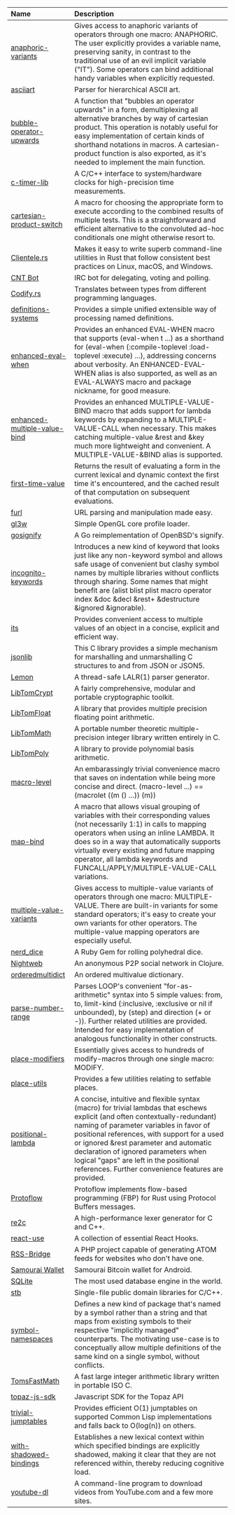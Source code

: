 | Name | Description |
| :--- | :---------- |
| [anaphoric-variants](https://www.hexstreamsoft.com/libraries/anaphoric-variants/) | Gives access to anaphoric variants of operators through one macro: ANAPHORIC. The user explicitly provides a variable name, preserving sanity, in contrast to the traditional use of an evil implicit variable ("IT"). Some operators can bind additional handy variables when explicitly requested. |
| [asciiart](https://github.com/frankbraun/asciiart) | Parser for hierarchical ASCII art. |
| [bubble-operator-upwards](https://www.hexstreamsoft.com/libraries/bubble-operator-upwards/) | A function that "bubbles an operator upwards" in a form, demultiplexing all alternative branches by way of cartesian product. This operation is notably useful for easy implementation of certain kinds of shorthand notations in macros. A cartesian-product function is also exported, as it's needed to implement the main function. |
| [c-timer-lib](https://github.com/HighPerLab/c-timer-lib) | A C/C++ interface to system/hardware clocks for high-precision time measurements. |
| [cartesian-product-switch](https://www.hexstreamsoft.com/libraries/cartesian-product-switch/) | A macro for choosing the appropriate form to execute according to the combined results of multiple tests. This is a straightforward and efficient alternative to the convoluted ad-hoc conditionals one might otherwise resort to. |
| [Clientele.rs](https://crates.io/crates/clientele) | Makes it easy to write superb command-line utilities in Rust that follow consistent best practices on Linux, macOS, and Windows. |
| [CNT Bot](http://cntbot.org/) | IRC bot for delegating, voting and polling. |
| [Codify.rs](https://crates.io/crates/codify) | Translates between types from different programming languages. |
| [definitions-systems](https://www.hexstreamsoft.com/libraries/definitions-systems/) | Provides a simple unified extensible way of processing named definitions. |
| [enhanced-eval-when](https://www.hexstreamsoft.com/libraries/enhanced-eval-when/) | Provides an enhanced EVAL-WHEN macro that supports (eval-when t ...) as a shorthand for (eval-when (:compile-toplevel :load-toplevel :execute) ...), addressing concerns about verbosity. An ENHANCED-EVAL-WHEN alias is also supported, as well as an EVAL-ALWAYS macro and package nickname, for good measure. |
| [enhanced-multiple-value-bind](https://www.hexstreamsoft.com/libraries/enhanced-multiple-value-bind/) | Provides an enhanced MULTIPLE-VALUE-BIND macro that adds support for lambda keywords by expanding to a MULTIPLE-VALUE-CALL when necessary. This makes catching multiple-value &rest and &key much more lightweight and convenient. A MULTIPLE-VALUE-&BIND alias is supported. |
| [first-time-value](https://www.hexstreamsoft.com/libraries/first-time-value/) | Returns the result of evaluating a form in the current lexical and dynamic context the first time it's encountered, and the cached result of that computation on subsequent evaluations. |
| [furl](https://github.com/gruns/furl) | URL parsing and manipulation made easy. |
| [gl3w](https://github.com/skaslev/gl3w) | Simple OpenGL core profile loader. |
| [gosignify](https://github.com/frankbraun/gosignify) | A Go reimplementation of OpenBSD's signify. |
| [incognito-keywords](https://www.hexstreamsoft.com/libraries/incognito-keywords/) | Introduces a new kind of keyword that looks just like any non-keyword symbol and allows safe usage of convenient but clashy symbol names by multiple libraries without conflicts through sharing. Some names that might benefit are (alist blist plist macro operator index &doc &decl &rest+ &destructure &ignored &ignorable). |
| [its](https://www.hexstreamsoft.com/libraries/its/) | Provides convenient access to multiple values of an object in a concise, explicit and efficient way. |
| [jsonlib](https://github.com/WaterJuice/JsonLib) | This C library provides a simple mechanism for marshalling and unmarshalling C structures to and from JSON or JSON5. |
| [Lemon](http://www.hwaci.com/sw/lemon/) | A thread-safe LALR(1) parser generator. |
| [LibTomCrypt](https://www.libtom.net/LibTomCrypt/) | A fairly comprehensive, modular and portable cryptographic toolkit. |
| [LibTomFloat](https://www.libtom.net/LibTomFloat/) | A library that provides multiple precision floating point arithmetic. |
| [LibTomMath](https://www.libtom.net/LibTomMath/) | A portable number theoretic multiple-precision integer library written entirely in C. |
| [LibTomPoly](https://www.libtom.net/LibTomPoly/) | A library to provide polynomial basis arithmetic. |
| [macro-level](https://www.hexstreamsoft.com/libraries/macro-level/) | An embarassingly trivial convenience macro that saves on indentation while being more concise and direct. (macro-level ...) == (macrolet ((m () ...)) (m)) |
| [map-bind](https://www.hexstreamsoft.com/libraries/map-bind/) | A macro that allows visual grouping of variables with their corresponding values (not necessarily 1:1) in calls to mapping operators when using an inline LAMBDA. It does so in a way that automatically supports virtually every existing and future mapping operator, all lambda keywords and FUNCALL/APPLY/MULTIPLE-VALUE-CALL variations. |
| [multiple-value-variants](https://www.hexstreamsoft.com/libraries/multiple-value-variants/) | Gives access to multiple-value variants of operators through one macro: MULTIPLE-VALUE. There are built-in variants for some standard operators; it's easy to create your own variants for other operators. The multiple-value mapping operators are especially useful. |
| [nerd_dice](https://github.com/statelesscode/nerd_dice) | A Ruby Gem for rolling polyhedral dice. |
| [Nightweb](https://sekao.net/nightweb/) | An anonymous P2P social network in Clojure. |
| [orderedmultidict](https://github.com/gruns/orderedmultidict) | An ordered multivalue dictionary. |
| [parse-number-range](https://www.hexstreamsoft.com/libraries/parse-number-range/) | Parses LOOP's convenient "for-as-arithmetic" syntax into 5 simple values: from, to, limit-kind (:inclusive, :exclusive or nil if unbounded), by (step) and direction (+ or -)). Further related utilities are provided. Intended for easy implementation of analogous functionality in other constructs. |
| [place-modifiers](https://www.hexstreamsoft.com/libraries/place-modifiers/) | Essentially gives access to hundreds of modify-macros through one single macro: MODIFY. |
| [place-utils](https://www.hexstreamsoft.com/libraries/place-utils/) | Provides a few utilities relating to setfable places. |
| [positional-lambda](https://www.hexstreamsoft.com/libraries/positional-lambda/) | A concise, intuitive and flexible syntax (macro) for trivial lambdas that eschews explicit (and often contextually-redundant) naming of parameter variables in favor of positional references, with support for a used or ignored &rest parameter and automatic declaration of ignored parameters when logical "gaps" are left in the positional references. Further convenience features are provided. |
| [Protoflow](https://protoflow.rs) | Protoflow implements flow-based programming (FBP) for Rust using Protocol Buffers messages. |
| [re2c](http://re2c.org/) | A high-performance lexer generator for C and C++. |
| [react-use](https://streamich.github.io/react-use/) | A collection of essential React Hooks. |
| [RSS-Bridge](https://github.com/RSS-Bridge) | A PHP project capable of generating ATOM feeds for websites who don't have one. |
| [Samourai Wallet](https://github.com/Samourai-Wallet) | Samourai Bitcoin wallet for Android. |
| [SQLite](https://sqlite.org) | The most used database engine in the world. |
| [stb](https://github.com/nothings/stb) | Single-file public domain libraries for C/C++. |
| [symbol-namespaces](https://www.hexstreamsoft.com/libraries/symbol-namespaces/) | Defines a new kind of package that's named by a symbol rather than a string and that maps from existing symbols to their respective "implicitly managed" counterparts. The motivating use-case is to conceptually allow multiple definitions of the same kind on a single symbol, without conflicts. |
| [TomsFastMath](https://www.libtom.net/TomsFastMath/) | A fast large integer arithmetic library written in portable ISO C. |
| [topaz-js-sdk](https://topaz.io) | Javascript SDK for the Topaz API |
| [trivial-jumptables](https://www.hexstreamsoft.com/libraries/trivial-jumptables/) | Provides efficient O(1) jumptables on supported Common Lisp implementations and falls back to O(log(n)) on others. |
| [with-shadowed-bindings](https://www.hexstreamsoft.com/libraries/with-shadowed-bindings/) | Establishes a new lexical context within which specified bindings are explicitly shadowed, making it clear that they are not referenced within, thereby reducing cognitive load. |
| [youtube-dl](https://rg3.github.io/youtube-dl/) | A command-line program to download videos from YouTube.com and a few more sites. |
